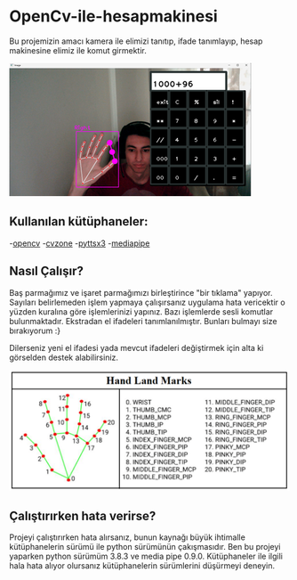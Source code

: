 # OpenCv-ile-hesapmakinesi

Bu projemizin amacı kamera ile elimizi tanıtıp, ifade tanımlayıp, hesap makinesine elimiz ile komut girmektir.

![resim 1](images/resim.png)

## Kullanılan kütüphaneler:

-[opencv](https://pypi.org/project/opencv-python/)
-[cvzone](https://pypi.org/project/cvzone/)
-[pyttsx3](https://pypi.org/project/pyttsx3/)
-[mediapipe](https://pypi.org/project/mediapipe/)

## Nasıl Çalışır?

Baş parmağımız ve işaret parmağımızı birleştirince "bir tıklama" yapıyor. Sayıları belirlemeden işlem yapmaya çalışırsanız uygulama hata vericektir o yüzden kuralına göre işlemlerinizi yapınız. Bazı işlemlerde sesli komutlar bulunmaktadır. Ekstradan el ifadeleri tanımlanılmıştır. Bunları bulmayı size bırakıyorum :}

Dilerseniz yeni el ifadesi yada mevcut ifadeleri değiştirmek için alta ki görselden destek alabilirsiniz.

![resim 2](images/HandLandmarks.png)

## Çalıştırırken hata verirse?

Projeyi çalıştırırken hata alırsanız, bunun kaynağı büyük ihtimalle kütüphanelerin sürümü ile python sürümünün çakışmasıdır. Ben bu projeyi yaparken python sürümüm 3.8.3 ve media pipe 0.9.0. 
Kütüphaneler ile ilgili hala hata alıyor olursanız kütüphanelerin sürümlerini düşürmeyi deneyin.



